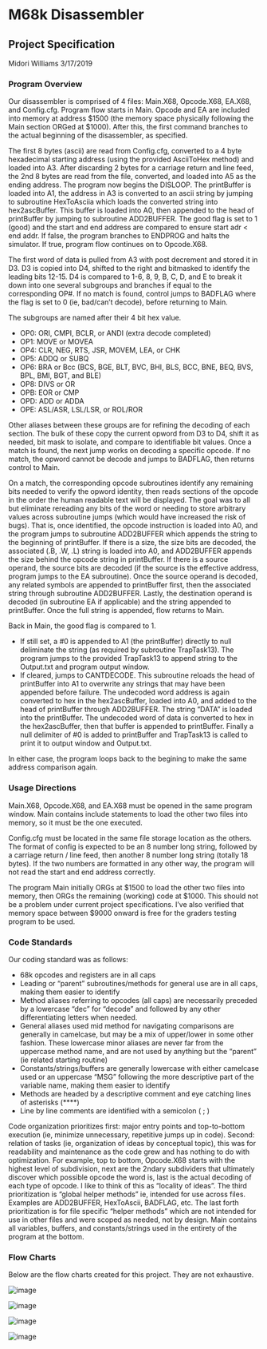# M68k Disassembler 
## Project Specification
Midori Williams
3/17/2019

### Program Overview
Our disassembler is comprised of 4 files: Main.X68, Opcode.X68, EA.X68, and Config.cfg. Program flow starts in Main. Opcode and EA are included into memory at address $1500 (the memory space physically following the Main section ORGed at $1000). After this, the first command branches to the actual beginning of the disassembler, as specified.

The first 8 bytes (ascii) are read from Config.cfg, converted to a 4 byte hexadecimal starting address (using the provided AsciiToHex method) and loaded into A3. After discarding 2 bytes for a carriage return and line feed, the 2nd 8 bytes are read from the file, converted, and loaded into A5 as the ending address. The program now begins the DISLOOP. The printBuffer is loaded into A1, the address in A3 is converted to an ascii string by jumping to subroutine HexToAsciia which loads the converted string into hex2ascBuffer. This buffer is loaded into A0, then appended to the head of printBuffer by jumping to subroutine ADD2BUFFER. The good flag is set to 1 (good) and the start and end address are compared to ensure start adr < end addr. If false, the program branches to ENDPROG and halts the simulator. If true, program flow continues on to Opcode.X68. 

The first word of data is pulled from A3 with post decrement and stored it in D3. D3 is copied into D4, shifted to the right and bitmasked to identify the leading bits 12-15. D4 is compared to 1-6, 8, 9, B, C, D, and E to break it down into one several subgroups and branches if equal to the corresponding OP#.  If no match is found, control jumps to BADFLAG where the flag is set to 0 (ie, bad/can’t decode), before returning to Main.

The subgroups are named after their 4 bit hex value. 
-	OP0:  ORI, CMPI, BCLR, or ANDI (extra decode completed)
-	OP1:  MOVE or MOVEA
-	OP4:  CLR, NEG, RTS, JSR, MOVEM, LEA, or CHK
-	OP5:  ADDQ or SUBQ
-	OP6:  BRA or Bcc (BCS, BGE, BLT, BVC, BHI, BLS, BCC, BNE, BEQ, BVS, BPL, BMI, BGT, and BLE) 
-	OP8:  DIVS or OR
-	OPB:  EOR or CMP
-	OPD:  ADD or ADDA
-	OPE:  ASL/ASR, LSL/LSR, or ROL/ROR

Other aliases between these groups are for refining the decoding of each section. The bulk of these copy the current opword from D3 to D4, shift it as needed, bit mask to isolate, and compare to identifiable bit values. Once a match is found, the next jump works on decoding a specific opcode. If no match, the opword cannot be decode and jumps to BADFLAG, then returns control to Main.

On a match, the corresponding opcode subroutines identify any remaining bits needed to verify the opword identity, then reads sections of the opcode in the order the human readable text will be displayed. The goal was to all but eliminate rereading any bits of the word or needing to store arbitrary values across subroutine jumps (which would have increased the risk of bugs). That is, once identified, the opcode instruction is loaded into A0, and the program jumps to subroutine ADD2BUFFER which appends the string to the beginning of printBuffer. If there is a size, the size bits are decoded, the associated (.B, .W, .L) string is loaded into A0, and ADD2BUFFER appends the size behind the opcode string in printBuffer. If there is a source operand, the source bits are decoded (if the source is the effective address, program jumps to the EA subroutine). Once the source operand is decoded, any related symbols are appended to printBuffer first, then the associated string through subroutine ADD2BUFFER. Lastly, the destination operand is decoded (in subroutine EA if applicable) and the string appended to printBuffer. Once the full string is appended,  flow returns to Main. 

Back in Main, the good flag is compared to 1. 
-	If still set, a #0 is appended to A1 (the printBuffer) directly to null deliminate the string (as required by subroutine TrapTask13). The program jumps to the provided TrapTask13 to append string to the Output.txt and program output window.
-	If cleared, jumps to CANTDECODE. This subroutine reloads the head of printBuffer into A1 to overwrite any strings that may have been appended before failure. The undecoded word address is again converted to hex in the hex2ascBuffer, loaded into A0, and added to the head of printBuffer through ADD2BUFFER. The string “DATA” is loaded into the printBuffer. The undecoded word of data is converted to hex in the hex2ascBuffer, then that buffer is appended to printBuffer. Finally a null delimiter of #0 is added to printBuffer and TrapTask13 is called to print it to output window and Output.txt. 

In either case, the program loops back to the begining to make the same address comparison again.

### Usage Directions
Main.X68, Opcode.X68, and EA.X68 must be opened in the same program window. Main contains include statements to load the other two files into memory, so it must be the one executed.

Config.cfg must be located in the same file storage location as the others. The format of config is expected to be an 8 number long string, followed by a carriage return / line feed, then another 8 number long string (totally 18 bytes). If the two numbers are formatted in any other way, the program will not read the start and end address correctly.

The program Main initially ORGs at $1500 to load the other two files into memory, then ORGs the remaining (working) code at $1000. This should not be a problem under current project specifications. I’ve also verified that memory space between $9000 onward is free for the graders testing program to be used. 

### Code Standards
Our coding standard was as follows:
-	68k opcodes and registers are in all caps
-	Leading or “parent” subroutines/methods for general use are in all caps, making them easier to identify
-	Method aliases referring to opcodes (all caps) are necessarily preceded by a lowercase “dec” for “decode” and followed by any other differentiating letters when needed.
-	General aliases used mid method for navigating comparisons are generally in camelcase, but may be a mix of upper/lower in some other fashion. These lowercase minor aliases are never far from the uppercase method name, and are not used by anything but the “parent” (ie related starting routine)
-	Constants/strings/buffers are generally lowercase with either camelcase used or an uppercase “MSG” following the more descriptive part of the variable name, making them easier to identify
-	Methods are headed by a descriptive comment and eye catching lines of asterisks (****)
-	Line by line comments are identified with a semicolon ( ; )

Code organization prioritizes first: major entry points and top-to-bottom execution (ie, minimize unnecessary, repetitive jumps up in code). Second: relation of tasks (ie, organization of ideas by conceptual topic), this was for readability and maintenance as the code grew and has nothing to do with optimization. For example, top to bottom, Opcode.X68 starts with the highest level of subdivision, next are the 2ndary subdividers that ultimately discover which possible opcode the word is, last is the actual decoding of each type of opcode. I like to think of this as “locality of ideas”. The third prioritization is “global helper methods” ie, intended for use across files. Examples are ADD2BUFFER, HexToAscii, BADFLAG, etc. The last forth prioritization is for file specific “helper methods” which are not intended for use in other files and were scoped as needed, not by design. Main contains all variables, buffers, and constants/strings used in the entirety of the program at the bottom.

### Flow Charts
Below are the flow charts created for this project. They are not exhaustive.

![image](https://user-images.githubusercontent.com/36549707/123370472-06e00c80-d53d-11eb-848a-f8f3ea46b730.png)

![image](https://user-images.githubusercontent.com/36549707/123370196-773a5e00-d53c-11eb-956e-7c1599d18128.png)

![image](https://user-images.githubusercontent.com/36549707/123370209-7f929900-d53c-11eb-99b6-65938ac5bfae.png)

![image](https://user-images.githubusercontent.com/36549707/123370227-86b9a700-d53c-11eb-8ed1-462d59dc2cf3.png)

